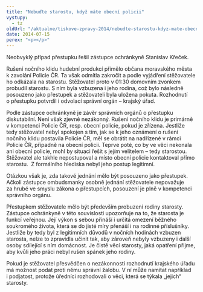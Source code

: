 ```yaml
---
title: "Nebuďte starostu, když máte obecní policii"
vystupy:
  - tz
oldUrl: "/aktualne/tiskove-zpravy-2014/nebudte-starostu-kdyz-mate-obecni-policii"
date: 2014-07-15
perex: "<p></p>"
---
```


<!-- imported from the old website -->

<p>Neobvyklý případ přestupku řešil zástupce ochránkyně Stanislav Křeček. </p><p>Rušení nočního klidu hudební produkcí přimělo občana moravského města k zavolání Policie ČR. Ta však odmítla zakročit a podle vyjádření stěžovatele ho odkázala na starostu. Stěžovatel proto v 01:30 domovním zvonkem probudil starostu. S ním byla vzbuzena i jeho rodina, což bylo následně posouzeno jako přestupek a stěžovateli byla uložena pokuta. Rozhodnutí o přestupku potvrdil i odvolací správní orgán – krajský úřad.</p><p>Podle zástupce ochránkyně je závěr správních orgánů o přestupku diskutabilní. Není však zjevně nezákonný. Rušení nočního klidu je primárně v kompetenci Policie ČR, resp. obecní policie, pokud je zřízena. Jestliže tedy stěžovatel nebyl spokojen s tím, jak se k jeho oznámení o rušení nočního klidu postavila Policie ČR, měl se obrátit na nadřízené v rámci Policie ČR, případně na obecní policii. Teprve poté, co by ve věci nekonala ani obecní policie, mohl by situaci řešit s jejím velitelem – tedy starostou. Stěžovatel ale takhle nepostupoval a místo obecní policie kontaktoval přímo starostu.  Z formálního hlediska nebyl jeho postup legitimní. </p><p>Otázkou však je, zda takové jednání mělo být posouzeno jako přestupek. Ačkoli zástupce ombudsmanky osobně jednání stěžovatele nepovažuje za hrubé ve smyslu zákona o přestupcích, posouzení je plně v kompetenci správního orgánu. </p><p>Přestupkem stěžovatele mělo být především probuzení rodiny starosty. Zástupce ochránkyně v této souvislosti upozorňuje na to, že starosta je funkcí veřejnou. Její výkon s sebou přináší i určitá omezení běžného soukromého života, která se do jisté míry přenáší i na rodinné příslušníky. Jestliže by tedy byl z legitimních důvodů v nočních hodinách vzbuzen starosta, nelze to zpravidla učinit tak, aby zároveň nebyly vzbuzeny i další osoby sdílející s ním domácnost. Je čistě věcí starosty, jaká opatření přijme, aby kvůli jeho práci nebyl rušen spánek jeho rodiny. </p>Pokud je stěžovatel přesvědčen o nezákonnosti rozhodnutí krajského úřadu má možnost podat proti němu správní žalobu. V ní může namítat například i podjatost, protože úředníci rozhodovali o věci, která se týkala „jejich“ starosty.
